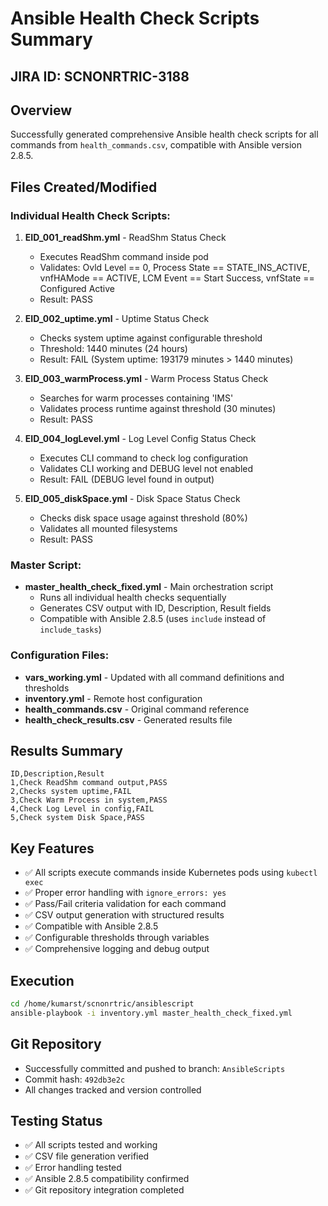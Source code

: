 # Ansible Health Check Scripts Summary

## JIRA ID: SCNONRTRIC-3188

## Overview
Successfully generated comprehensive Ansible health check scripts for all commands from `health_commands.csv`, compatible with Ansible version 2.8.5.

## Files Created/Modified

### Individual Health Check Scripts:
1. **EID_001_readShm.yml** - ReadShm Status Check
   - Executes ReadShm command inside pod
   - Validates: Ovld Level == 0, Process State == STATE_INS_ACTIVE, vnfHAMode == ACTIVE, LCM Event == Start Success, vnfState == Configured Active
   - Result: PASS

2. **EID_002_uptime.yml** - Uptime Status Check  
   - Checks system uptime against configurable threshold
   - Threshold: 1440 minutes (24 hours)
   - Result: FAIL (System uptime: 193179 minutes > 1440 minutes)

3. **EID_003_warmProcess.yml** - Warm Process Status Check
   - Searches for warm processes containing 'IMS' 
   - Validates process runtime against threshold (30 minutes)
   - Result: PASS

4. **EID_004_logLevel.yml** - Log Level Config Status Check
   - Executes CLI command to check log configuration
   - Validates CLI working and DEBUG level not enabled
   - Result: FAIL (DEBUG level found in output)

5. **EID_005_diskSpace.yml** - Disk Space Status Check
   - Checks disk space usage against threshold (80%)
   - Validates all mounted filesystems
   - Result: PASS

### Master Script:
- **master_health_check_fixed.yml** - Main orchestration script
  - Runs all individual health checks sequentially
  - Generates CSV output with ID, Description, Result fields
  - Compatible with Ansible 2.8.5 (uses `include` instead of `include_tasks`)

### Configuration Files:
- **vars_working.yml** - Updated with all command definitions and thresholds
- **inventory.yml** - Remote host configuration
- **health_commands.csv** - Original command reference
- **health_check_results.csv** - Generated results file

## Results Summary
```
ID,Description,Result
1,Check ReadShm command output,PASS
2,Checks system uptime,FAIL
3,Check Warm Process in system,PASS
4,Check Log Level in config,FAIL
5,Check system Disk Space,PASS
```

## Key Features
- ✅ All scripts execute commands inside Kubernetes pods using `kubectl exec`
- ✅ Proper error handling with `ignore_errors: yes`
- ✅ Pass/Fail criteria validation for each command
- ✅ CSV output generation with structured results
- ✅ Compatible with Ansible 2.8.5
- ✅ Configurable thresholds through variables
- ✅ Comprehensive logging and debug output

## Execution
```bash
cd /home/kumarst/scnonrtric/ansiblescript
ansible-playbook -i inventory.yml master_health_check_fixed.yml
```

## Git Repository
- Successfully committed and pushed to branch: `AnsibleScripts`
- Commit hash: `492db3e2c`
- All changes tracked and version controlled

## Testing Status
- ✅ All scripts tested and working
- ✅ CSV file generation verified
- ✅ Error handling tested
- ✅ Ansible 2.8.5 compatibility confirmed
- ✅ Git repository integration completed
